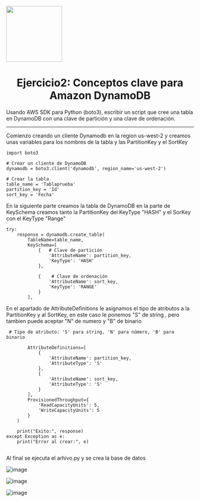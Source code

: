 <p align="left""><img src="https://semanadelcannabis.cayetano.edu.pe/assets/img/logo-upch.png" width="150">
<h1 align="center">Ejercicio2: Conceptos clave para Amazon DynamoDB</h1>
</p>
<p>Usando AWS SDK para Python (boto3), escribir un script que cree una tabla en DynamoDB
con una clave de partición y una clave de ordenación.</p>
<hr>

<p>
Comienzo creando un cliente Dynamodb en la region us-west-2  y creamos unas variables para los nombres de la tabla y las PartitionKey y el SortKey 
</p>

```
import boto3

# Crear un cliente de DynamoDB
dynamodb = boto3.client('dynamodb', region_name='us-west-2')

# Crear la tabla
table_name = 'Tablaprueba'
partition_key = 'Id'
sort_key = 'Fecha'

```

<p>
En la siguiente parte creamos la tabla de DynamoDB en la parte de KeySchema creamos tanto la PartitionKey del KeyType "HASH" y el SorKey con el KeyType "Range" 
</p>

```
try:
    response = dynamodb.create_table(
        TableName=table_name,
        KeySchema=[
            {   # Clave de partición
                'AttributeName': partition_key,
                'KeyType': 'HASH'  
            },
            
            {    # Clave de ordenación
                'AttributeName': sort_key,
                'KeyType': 'RANGE' 
            }
        ],
```

<p>
En el apartado de AttributeDefinitions le asignamos el tipo de atributos a la PartitionKey y al SortKey, en este caso le ponemos "S" de string , pero tambien puede aceptar "N" de numero y "B" de binario
</p>


```
 # Tipo de atributo: 'S' para string, 'N' para número, 'B' para binario
         
        AttributeDefinitions=[
            {
                'AttributeName': partition_key,
                'AttributeType': 'S' 
            },
            {
                'AttributeName': sort_key,
                'AttributeType': 'S'
            }
        ],
        ProvisionedThroughput={
            'ReadCapacityUnits': 5,
            'WriteCapacityUnits': 5
        }
    )

    print("Exito:", response)
except Exception as e:
    print("Error al crear:", e)
      

```
Al final se ejecuta el arhivo.py y se crea la base de datos

![image](https://github.com/JoseCuevaRamos/Proyecto_AWS/assets/150297438/3e60a471-325b-4608-9232-4067bb6706e3)

![image](https://github.com/JoseCuevaRamos/Proyecto_AWS/assets/150297438/22564fce-a6e9-446c-a419-67ed502bbb28)


![image](https://github.com/JoseCuevaRamos/Proyecto_AWS/assets/150297438/2c92b0b0-fcd4-428e-9870-bd1cd9aaa7d4)



